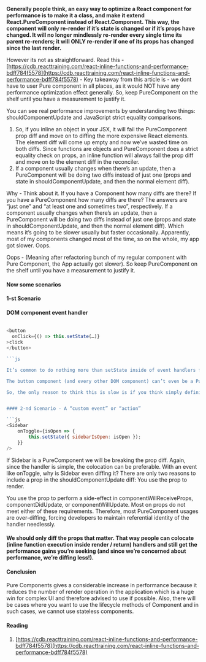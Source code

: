 **Generally people think, an easy way to optimize a React component for performance is to make it a class, and make it extend React.PureComponent instead of React.Component. This way, the component will only re-render if it’s state is changed or if it’s props have changed. It will no longer mindlessly re-render every single time its parent re-renders; it will ONLY re-render if one of its props has changed since the last render.**

However its not as straightforward. Read this - [https://cdb.reacttraining.com/react-inline-functions-and-performance-bdff784f5578](https://cdb.reacttraining.com/react-inline-functions-and-performance-bdff784f5578) - Key takeaway from this article is - we dont have to user Pure component in all places, as it would NOT have any performance optimization effect generally. So, keep PureComponent on the shelf until you have a measurement to justify it.

You can see real performance improvements by understanding two things: shouldComponentUpdate and JavaScript strict equality comparisons.

1. So, if you inline an object in your JSX, it will fail the PureComponent prop diff and move on to diffing the more expensive React elements. The element diff will come up empty and now we’ve wasted time on both diffs. Since functions are objects and PureComponent does a strict equality check on props, an inline function will always fail the prop diff and move on to the element diff in the reconciler.
2. If a component usually changes when there’s an update, then a PureComponent will be doing two diffs instead of just one (props and state in shouldComponentUpdate, and then the normal element diff).

Why - Think about it. If you have a Component how many diffs are there? If you have a PureComponent how many diffs are there? The answers are “just one” and “at least one and sometimes two”, respectively. If a component usually changes when there’s an update, then a PureComponent will be doing two diffs instead of just one (props and state in shouldComponentUpdate, and then the normal element diff). Which means it’s going to be slower usually but faster occasionally. Apparently, most of my components changed most of the time, so on the whole, my app got slower. Oops.

Oops - (Meaning after refactoring bunch of my regular component with Pure Component, the App actually got slower). So keep PureComponent on the shelf until you have a measurement to justify it.

#### Now some scenarios

#### 1-st Scenario

#### DOM component event handler

````js

<button
  onClick={() => this.setState(…)}
>click
</button>

```js

It’s common to do nothing more than setState inside of event handlers for buttons, inputs, and other DOM components. This often makes an inline function the cleanest approach. Instead of bouncing around the file to find the event handlers, they’re colocated. The React community generally welcomes colocation.

The button component (and every other DOM component) can’t even be a PureComponent, so there are no shouldComponentUpdate referential identity concerns here.

So, the only reason to think this is slow is if you think simply defining a function is a big enough expense to worry about. We’ve discussed that there is no evidence anywhere that it is. It’s simply armchair performance postulation. These are fine until proven otherwise.


#### 2-nd Scenario - A “custom event” or “action”

```js
<Sidebar
	onToggle={isOpen => {
		this.setState({ sidebarIsOpen: isOpen });
	}}
/>
````

If Sidebar is a PureComponent we will be breaking the prop diff. Again, since the handler is simple, the colocation can be preferable.
With an event like onToggle, why is Sidebar even diffing it? There are only two reasons to include a prop in the shouldComponentUpdate diff:
You use the prop to render.

You use the prop to perform a side-effect in componentWillReceiveProps, componentDidUpdate, or componentWillUpdate.
Most on<whatever> props do not meet either of these requirements. Therefore, most PureComponent usages are over-diffing, forcing developers to maintain referential identity of the handler needlessly.

#### We should only diff the props that matter. That way people can colocate (inline function execution inside render / return) handlers and still get the performance gains you’re seeking (and since we’re concerned about performance, we’re diffing less!).

#### Conclusion

Pure Components gives a considerable increase in performance because it reduces the number of render operation in the application which is a huge win for complex UI and therefore advised to use if possible. Also, there will be cases where you want to use the lifecycle methods of Component and in such cases, we cannot use stateless components.

#### Reading

1. [https://cdb.reacttraining.com/react-inline-functions-and-performance-bdff784f5578](https://cdb.reacttraining.com/react-inline-functions-and-performance-bdff784f5578)
